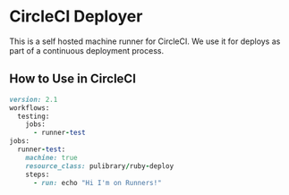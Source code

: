 # CircleCI Deployer

This is a self hosted machine runner for CircleCI. We use it for deploys as part of a continuous deployment process.

## How to Use in CircleCI

```ruby
version: 2.1
workflows:
  testing:
    jobs:
      - runner-test
jobs:
  runner-test:
    machine: true
    resource_class: pulibrary/ruby-deploy
    steps:
      - run: echo "Hi I'm on Runners!"
```
